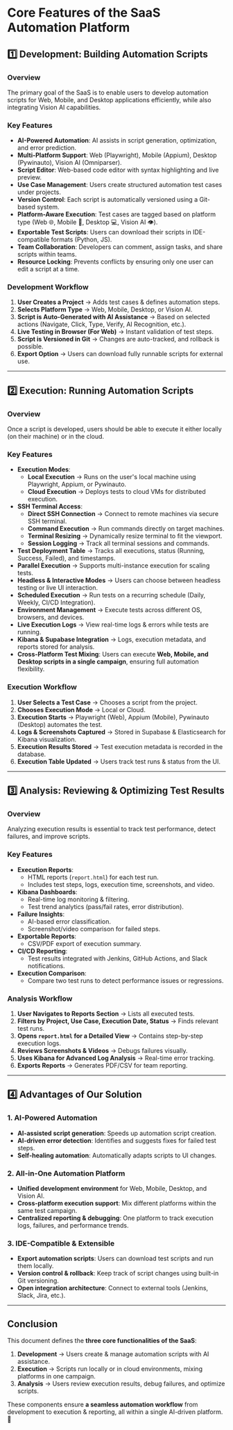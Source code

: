 # Core Features of the SaaS Automation Platform

## **1️⃣ Development: Building Automation Scripts**

### **Overview**

The primary goal of the SaaS is to enable users to develop automation scripts for Web, Mobile, and Desktop applications efficiently, while also integrating Vision AI capabilities.

### **Key Features**

- **AI-Powered Automation**: AI assists in script generation, optimization, and error prediction.
- **Multi-Platform Support**: Web (Playwright), Mobile (Appium), Desktop (Pywinauto), Vision AI (Omniparser).
- **Script Editor**: Web-based code editor with syntax highlighting and live preview.
- **Use Case Management**: Users create structured automation test cases under projects.
- **Version Control**: Each script is automatically versioned using a Git-based system.
- **Platform-Aware Execution**: Test cases are tagged based on platform type (Web 🌐, Mobile 📱, Desktop 💻, Vision AI 👁️).
- **Exportable Test Scripts**: Users can download their scripts in IDE-compatible formats (Python, JS).
- **Team Collaboration**: Developers can comment, assign tasks, and share scripts within teams.
- **Resource Locking**: Prevents conflicts by ensuring only one user can edit a script at a time.

### **Development Workflow**

1. **User Creates a Project** → Adds test cases & defines automation steps.
2. **Selects Platform Type** → Web, Mobile, Desktop, or Vision AI.
3. **Script is Auto-Generated with AI Assistance** → Based on selected actions (Navigate, Click, Type, Verify, AI Recognition, etc.).
4. **Live Testing in Browser (For Web)** → Instant validation of test steps.
5. **Script is Versioned in Git** → Changes are auto-tracked, and rollback is possible.
6. **Export Option** → Users can download fully runnable scripts for external use.

---

## **2️⃣ Execution: Running Automation Scripts**

### **Overview**

Once a script is developed, users should be able to execute it either locally (on their machine) or in the cloud.

### **Key Features**

- **Execution Modes**:
  - **Local Execution** → Runs on the user's local machine using Playwright, Appium, or Pywinauto.
  - **Cloud Execution** → Deploys tests to cloud VMs for distributed execution.
- **SSH Terminal Access**:
  - **Direct SSH Connection** → Connect to remote machines via secure SSH terminal.
  - **Command Execution** → Run commands directly on target machines.
  - **Terminal Resizing** → Dynamically resize terminal to fit the viewport.
  - **Session Logging** → Track all terminal sessions and commands.
- **Test Deployment Table** → Tracks all executions, status (Running, Success, Failed), and timestamps.
- **Parallel Execution** → Supports multi-instance execution for scaling tests.
- **Headless & Interactive Modes** → Users can choose between headless testing or live UI interaction.
- **Scheduled Execution** → Run tests on a recurring schedule (Daily, Weekly, CI/CD Integration).
- **Environment Management** → Execute tests across different OS, browsers, and devices.
- **Live Execution Logs** → View real-time logs & errors while tests are running.
- **Kibana & Supabase Integration** → Logs, execution metadata, and reports stored for analysis.
- **Cross-Platform Test Mixing**: Users can execute **Web, Mobile, and Desktop scripts in a single campaign**, ensuring full automation flexibility.

### **Execution Workflow**

1. **User Selects a Test Case** → Chooses a script from the project.
2. **Chooses Execution Mode** → Local or Cloud.
3. **Execution Starts** → Playwright (Web), Appium (Mobile), Pywinauto (Desktop) automates the test.
4. **Logs & Screenshots Captured** → Stored in Supabase & Elasticsearch for Kibana visualization.
5. **Execution Results Stored** → Test execution metadata is recorded in the database.
6. **Execution Table Updated** → Users track test runs & status from the UI.

---

## **3️⃣ Analysis: Reviewing & Optimizing Test Results**

### **Overview**

Analyzing execution results is essential to track test performance, detect failures, and improve scripts.

### **Key Features**

- **Execution Reports**:
  - HTML reports (`report.html`) for each test run.
  - Includes test steps, logs, execution time, screenshots, and video.
- **Kibana Dashboards**:
  - Real-time log monitoring & filtering.
  - Test trend analytics (pass/fail rates, error distribution).
- **Failure Insights**:
  - AI-based error classification.
  - Screenshot/video comparison for failed steps.
- **Exportable Reports**:
  - CSV/PDF export of execution summary.
- **CI/CD Reporting**:
  - Test results integrated with Jenkins, GitHub Actions, and Slack notifications.
- **Execution Comparison**:
  - Compare two test runs to detect performance issues or regressions.

### **Analysis Workflow**

1. **User Navigates to Reports Section** → Lists all executed tests.
2. **Filters by Project, Use Case, Execution Date, Status** → Finds relevant test runs.
3. **Opens `report.html` for a Detailed View** → Contains step-by-step execution logs.
4. **Reviews Screenshots & Videos** → Debugs failures visually.
5. **Uses Kibana for Advanced Log Analysis** → Real-time error tracking.
6. **Exports Reports** → Generates PDF/CSV for team reporting.

---

## **4️⃣ Advantages of Our Solution**

### **1. AI-Powered Automation**

- **AI-assisted script generation**: Speeds up automation script creation.
- **AI-driven error detection**: Identifies and suggests fixes for failed test steps.
- **Self-healing automation**: Automatically adapts scripts to UI changes.

### **2. All-in-One Automation Platform**

- **Unified development environment** for Web, Mobile, Desktop, and Vision AI.
- **Cross-platform execution support**: Mix different platforms within the same test campaign.
- **Centralized reporting & debugging**: One platform to track execution logs, failures, and performance trends.

### **3. IDE-Compatible & Extensible**

- **Export automation scripts**: Users can download test scripts and run them locally.
- **Version control & rollback**: Keep track of script changes using built-in Git versioning.
- **Open integration architecture**: Connect to external tools (Jenkins, Slack, Jira, etc.).

---

## **Conclusion**

This document defines the **three core functionalities of the SaaS**:

1. **Development** → Users create & manage automation scripts with AI assistance.
2. **Execution** → Scripts run locally or in cloud environments, mixing platforms in one campaign.
3. **Analysis** → Users review execution results, debug failures, and optimize scripts.

These components ensure **a seamless automation workflow** from development to execution & reporting, all within a single AI-driven platform. 🚀
